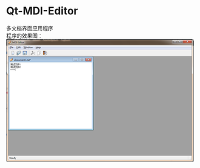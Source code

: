 # Qt-MDI-Editor
多文档界面应用程序  
程序的效果图：
![image](https://github.com/DAOTI/Qt-MDI-Editor/blob/master/image/%E6%95%88%E6%9E%9C%E5%9B%BE.png)
